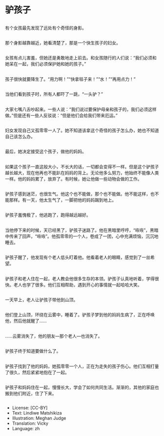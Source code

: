 # 驴孩子

##
有个女孩最先发现了远处有个奇怪的身影。

##
那个身影越靠越近，她看清楚了，那是一个快生孩子的妇女。

##
女孩有点儿害羞，但她还是勇敢地走上前去。和女孩随行的人们说：“我们必须和她呆在一起，我们必须保护她和她的孩子。”

##
孩子很快就要降生了。“用力啊！”“快拿毯子来！”“水！”“再用点力！”

##
当他们看到孩子时，所有人都吓了一跳，“一头驴？”

##
大家七嘴八舌吵起来。一些人说：“我们说过要保护母亲和孩子的，我们必须这样做。”但是还有一些人反驳说：“但是他们会给我们带来厄运。”

##
妇女发现自己又孤零零一人了。她不知道该拿这个奇怪的孩子怎么办，她也不知道自己该怎么办。

##
最后，她决定接受这个孩子，做他的妈妈。

##
如果这个孩子一直这般大小，不长大的话，一切都会变得不一样。但是这个驴孩子越长越大，现在他再也不能趴在妈妈的背上。无论他多么努力，他始终不能像人类一样。他的妈妈累了，放弃了。有时候，她让他做一些动物会做的工作。

##
驴孩子感到迷茫，也很生气。他这个也不能做，那个也不能做。他不能这样，也不能那样。有一天，他太生气了，一脚把他的妈妈踹到地上。

##
驴孩子羞愧极了，他逃跑了，跑得越远越好。

##
当他停下来的时候，天已经黑了，驴孩子迷路了。他在黑暗里哼哼，“咴咴”，黑暗中传来了回声，“咴咴”。他孤零零的一个人，卷成了一团，心中充满烦恼，沉沉地睡去。

##
驴孩子醒了，他发现有个老人低头盯着他。他看着老人的眼睛，感觉到了一丝希望。

##
驴孩子和老人住在一起，老人教会他很多生存的本领。驴孩子认真地听着，学得很快。老人也学了很多。他们互相帮助，遇到开心的事情就一起哈哈大笑。

##
一天早上，老人让驴孩子带他到山顶。

##
他们登上山顶，环绕在云雾中，睡着了。驴孩子梦到他的妈妈生病了，正在呼唤他，然后他就醒了......

##
......云雾消失了，他的朋友—那个老人—也消失了。

##
驴孩子终于知道要做什么了。

##
驴孩子找到了他的妈妈，她孤零零一个人，正在为走失的孩子伤心。他们互相打量了很久，然后紧紧地抱在了一起。

##
驴孩子和妈妈住在一起，慢慢长大，学会了如何共同生活。渐渐的，其他的家庭也搬到他们附近，住了下来。

##
* License: [CC-BY]
* Text: Lindiwe Matshikiza
* Illustration: Meghan Judge
* Translation: Vicky
* Language: zh
